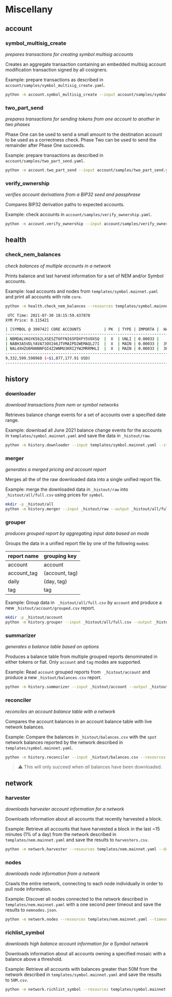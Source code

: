 # Miscellany

## account

### symbol_multisig_create

_prepares transactions for creating symbol multisig accounts_

Creates an aggregate transaction containing an embedded multisig account modification transaction signed by all cosigners.

Example: prepare transactions as described in `account/samples/symbol_multisig_create.yaml`.

```sh
python -m account.symbol_multisig_create --input account/samples/symbol_multisig_create.yaml
```

### two_part_send

_prepares transactions for sending tokens from one account to another in two phases_

Phase One can be used to send a small amount to the destination account to be used as a correctness check.
Phase Two can be used to send the remainder after Phase One succeeds.

Example: prepare transactions as described in `account/samples/two_part_send.yaml`.

```sh
python -m account.two_part_send --input account/samples/two_part_send.yaml
```

### verify_ownership

_verifies account derivations from a BIP32 seed and passphrase_

Compares BIP32 derivation paths to expected accounts.

Example: check accounts in `account/samples/verify_ownership.yaml`.

```sh
python -m account.verify_ownership --input account/samples/verify_ownership.yaml
```

## health

### check_nem_balances

_check balances of multiple accounts in a network_

Prints balance and last harvest information for a set of NEM and/or Symbol accounts.

Example: load accounts and nodes from `templates/symbol.mainnet.yaml` and print all accounts with role `core`.

```sh
python -m health.check_nem_balances --resources templates/symbol.mainnet.yaml --groups core
```

```sh
 UTC Time: 2021-07-30 18:15:59.437878
XYM Price: 0.115421

| [SYMBOL @ 390742] CORE ACCOUNTS          | PK  | TYPE | IMPORTA |  HARVEST HEIGHT  | Balance              | V % |
-------------------------------------------------------------------------------------------------------------------
| NBMDALVKGYK562LXSESZT6FFNI65FDXFY5VOXSQ  |  X  | UNLI | 0.00033 |       0    NEVER |     3,125,000.000003 | N/A |
| NABH3A5VDLYAVA73OV246JTVMAIPD2WEMAQL27I  |  X  | MAIN | 0.00033 |  390561 ~ 90.50M |     3,101,302.375428 | N/A |
| NAL4XHZU6MANNNFQI4Z2WNMU3KRI2YW2MRRMHLI  |  X  | MAIN | 0.00033 |  388170 ~ 21.43H |     3,106,297.223537 | N/A |
-------------------------------------------------------------------------------------------------------------------
9,332,599.598968 (~$1,077,177.91 USD)
-------------------------------------------------------------------------------------------------------------------
```

## history

### downloader

_download transactions from nem or symbol networks_

Retrieves balance change events for a set of accounts over a specified date range.

Example: download all June 2021 balance change events for the accounts in `templates/symbol.mainnet.yaml` and save the data in `_histout/raw`.

```sh
python -m history.downloader --input templates/symbol.mainnet.yaml --start-date 2021-06-01 --end-date 2021-06-30 --output _histout/raw
```

### merger

_generates a merged pricing and account report_

Merges all the of the raw downloaded data into a single unified report file.

Example: merge the downloaded data in `_histout/raw` into `_histout/all/full.csv` using prices for `symbol`.

```sh
mkdir -p _histout/all
python -m history.merger --input _histout/raw --output _histout/all/full.csv --ticker symbol
```

### grouper

_produces grouped report by aggregating input data based on mode_

Groups the data in a unified report file by one of the following `mode`s:

| report name | grouping key |
| :-- | :-- |
| account | account |
| account_tag | (account, tag) |
| daily | (day, tag) |
| tag | tag |

Example: Group data in ` _histout/all/full.csv` by `account` and produce a new `_histout/account/grouped.csv` report.

```sh
mkdir -p _histout/account
python -m history.grouper --input _histout/all/full.csv --output _histout/account/grouped.csv --mode account
```

### summarizer

_generates a balance table based on options_

Produces a balance table from multiple grouped reports denominated in either tokens or fiat. Only `account` and `tag` modes are supported.

Example: Read `account` grouped reports from ` _histout/account` and produce a new `_histout/balances.csv` report.

```sh
python -m history.summarizer --input _histout/account --output _histout/balances.csv --mode account
```

### reconciler

_reconciles an account balance table with a network_

Compares the account balances in an account balance table with live network balances.

Example: Compare the balances in `_histout/balances.csv` with the `spot` network balances reported by the network described in `templates/symbol.mainnet.yaml`.

```sh
python -m history.reconciler --input _histout/balances.csv --resources templates/symbol.mainnet.yaml --mode spot
```

> :warning: This will only succeed when _all_ balances have been downloaded.

## network

### harvester

_downloads harvester account information for a network_

Downloads information about all accounts that recently harvested a block.

Example: Retrieve all accounts that have harvested a block in the last \~15 minutes (1% of a day) from the network described in `templates/nem.mainnet.yaml` and save the results to `harvesters.csv`.

```sh
python -m network.harvester --resources templates/nem.mainnet.yaml --days 0.01 --output nem_harvesters.csv
```

### nodes

_downloads node information from a network_

Crawls the entire network, connecting to each node individually in order to pull node information.

Example: Discover all nodes connected to the network described in `templates/nem.mainnet.yaml` with a one second peer timeout and save the results to `nemnodes.json`.

```sh
python -m network.nodes --resources templates/nem.mainnet.yaml --timeout 1 --output nemnodes.json
```

### richlist_symbol

_downloads high balance account information for a Symbol network_

Downloads information about all accounts owning a specified mosaic with a balance above a threshold.

Example: Retrieve all accounts with balances greater than 50M from the network described in `templates/symbol.mainnet.yaml` and save the results to `50M.csv`.

```sh
python -m network.richlist_symbol --resources templates/symbol.mainnet.yaml --min-balance 50000000 --output 50M.csv
````
